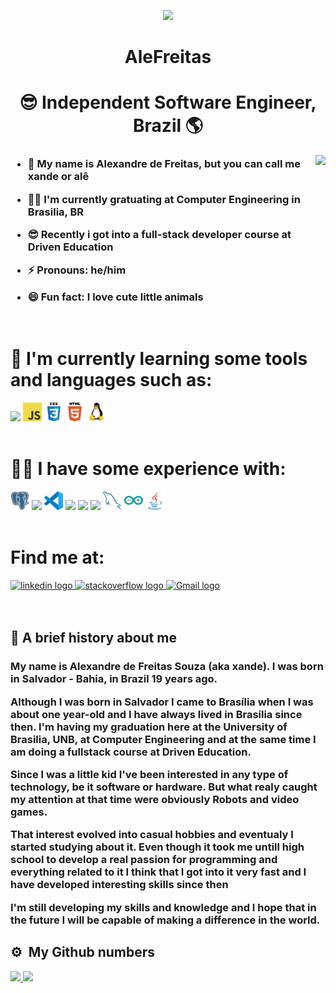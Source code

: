 <p align = "center" >
<a href="https://github.com/DenverCoder1/readme-typing-svg"><img style="width:670px" src="https://readme-typing-svg.herokuapp.com?lines=✋+Hello+World+!&center=true&title_color=79c0ff"></a>
</p> 

<div align="center">
  <h1>AleFreitas</h1>
  <h1>😎 Independent Software Engineer, Brazil 🌎</h1>
</div>
<img align="right"src="https://github.com/dokkanart/swsh-gifs/blob/master/Generation%208/Charizard_Gigantamax.gif" height="250">
<h3>
  
- 👋 My name is Alexandre de Freitas, but you can call me xande or alê 

- 👨‍🎓 I'm currently gratuating at Computer Engineering in Brasilia, BR
  
- 😎 Recently i got into a full-stack developer course at Driven Education
  
- ⚡ Pronouns: he/him
  
- 😄 Fun fact: I love cute little animals 
</h3>
<br>
<h1>🌱 I'm currently learning some tools and languages such as: </h1>
<code><img height="30" src="https://raw.githubusercontent.com/jmnote/z-icons/master/svg/cpp.svg"></code>
<code><img height="30" src="https://raw.githubusercontent.com/github/explore/80688e429a7d4ef2fca1e82350fe8e3517d3494d/topics/javascript/javascript.png"></code>
<code><img height="30" src="https://raw.githubusercontent.com/github/explore/80688e429a7d4ef2fca1e82350fe8e3517d3494d/topics/css/css.png"></code>
<code><img height="30" src="https://raw.githubusercontent.com/github/explore/80688e429a7d4ef2fca1e82350fe8e3517d3494d/topics/html/html.png"></code>
<code><img height="30" src="https://github.com/devicons/devicon/blob/master/icons/linux/linux-original.svg"></code>
<br>
<br>
<h1>👨‍💻 I have some experience with: </h1>
<code><img height="30" src="https://github.com/devicons/devicon/blob/master/icons/postgresql/postgresql-original.svg"></code>
<code><img height="30" src="https://raw.githubusercontent.com/jmnote/z-icons/master/svg/c.svg"></code>
<code><img height="30" src="https://raw.githubusercontent.com/github/explore/80688e429a7d4ef2fca1e82350fe8e3517d3494d/topics/visual-studio-code/visual-studio-code.png"></code>
<code><img height="30" src="https://raw.githubusercontent.com/jmnote/z-icons/master/svg/python.svg"></code>
<code><img height="30" src="https://raw.githubusercontent.com/jmnote/z-icons/master/svg/git.svg"></code>
<code><img height="30" src="https://raw.githubusercontent.com/jmnote/z-icons/master/svg/ruby.svg"></code>
<code><img height="30" src="https://github.com/devicons/devicon/blob/master/icons/mysql/mysql-original.svg"></code>
<code><img height="30" src="https://github.com/devicons/devicon/blob/master/icons/arduino/arduino-original.svg"></code>
<code><img height="30" src="https://github.com/devicons/devicon/blob/master/icons/java/java-original.svg"></code>
<br>
<br>
<h1>Find me at:</h1>
    <a href="https://www.linkedin.com/in/alexandre-de-freitas-souza-26148b20a" target="_blank">
      <img src="https://img.shields.io/static/v1?message=LinkedIn&logo=linkedin&label=&color=0077B5&logoColor=white&labelColor=&style=for-the-badge" height="24" alt="linkedin logo"  />
    </a>
    <a href="https://stackoverflow.com/users/20454573/alexandre-de-freitas-souza" target="_blank">
      <img src="https://img.shields.io/static/v1?message=Stackoverflow&logo=stackoverflow&label=&color=FE7A16&logoColor=white&labelColor=&style=for-the-badge" height="24" alt="stackoverflow logo"  />
    </a>
    <a href="mailto:alexandrefsoficial@gmail.com">
      <img src="https://img.shields.io/static/v1?message=Gmail&logo=gmail&label=&color=red&logoColor=white&labelColor=&style=for-the-badge" height="24" alt="Gmail logo"/>
    </a>
  </div>
</div>
<br>
<br>
<br>

## 📖 A brief history about me 
<h3>
  My name is Alexandre de Freitas Souza (aka xande). I was born in Salvador - Bahia, in Brazil 19 years ago.

Although I was born in Salvador I came to Brasília when I was about one year-old and I have always lived in Brasília since then. I'm having my graduation here at the University of Brasilia, UNB, at Computer Engineering and at the same time I am doing a fullstack course at Driven Education.
  
Since I was a little kid I've been interested in any type of technology, be it software or hardware. But what realy caught my attention at that time were obviously Robots and video games. 

That interest evolved into casual hobbies and eventualy I started studying about it. Even though it took me untill high school to develop a real passion for programming and everything related to it I think that I got into it very fast and I have developed interesting skills since then

I'm still developing my skills and knowledge and I hope that in the future I will be capable of making a difference in the world. <h3>


## ⚙️ &nbsp;My Github numbers
<div>
  <a href="https://github.com/AleFreitas">
  <img height="160em" src="https://github-readme-stats.vercel.app/api?username=AleFreitas&show_icons=true&theme=dracula&include_all_commits=true&count_private=true"/>
  <img height="160em" src="https://github-readme-stats.vercel.app/api/top-langs/?username=AleFreitas&layout=compact&langs_count=7&theme=dracula"/>
</div>

